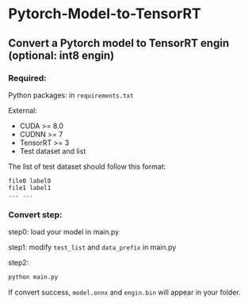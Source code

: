 # Pytorch-Model-to-TensorRT

## Convert a Pytorch model to TensorRT engin (optional: int8 engin)

### Required:

Python packages: in `requirements.txt` 

External: 

- CUDA >= 8.0
- CUDNN >= 7
- TensorRT >= 3
- Test dataset and list

The list of test dataset should follow this format:
```text
file0 label0
file1 label1
... ...
``` 

### Convert step:

step0: load your model in main.py 

step1: modify `test_list` and `data_prefix` in main.py

step2:
```bash
python main.py
```

If convert success, `model.onnx` and `engin.bin` will appear in your folder.